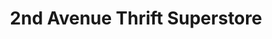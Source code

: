 ---
title: "2nd Avenue Thrift Superstore"
url: /philadelphia/2nd-avenue-thrift-superstore/
shop: Gebrauchtwaren
---